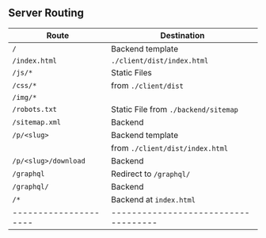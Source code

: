 ## Server Routing

| Route                 | Destination                          |
| --------------------- | ------------------------------------ |
| `/` <br/>             | Backend template <br/>               |
| `/index.html`         | `./client/dist/index.html`           |
| `/js/*` <br/>         | Static Files <br/>                   |
| `/css/*` <br/>        | from `./client/dist`                 |
| `/img/*`              |                                      |
| `/robots.txt`         | Static File from `./backend/sitemap` |
| `/sitemap.xml`        | Backend                              |
| `/p/<slug>`           | Backend template <br/>               |
|                       | from `./client/dist/index.html`      |
| `/p/<slug>/download`  | Backend                              |
| `/graphql`            | Redirect to `/graphql/`              |
| `/graphql/`           | Backend                              |
| `/*`                  | Backend at `index.html`              |
| --------------------- | ------------------------------------ |
